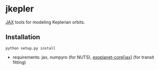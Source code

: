 # jkepler

[JAX](https://jax.readthedocs.io/en/latest/index.html) tools for modeling Keplerian orbits.



## Installation

``python setup.py install``

* requirements: jax, numpyro (for NUTS), [exoplanet-core[jax]](https://github.com/exoplanet-dev/exoplanet-core) (for transit fitting)
